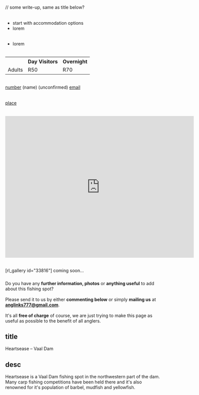 // some write-up, same as title below?

<div class="useful-info">
<h6></h6>
<ul>
 	<li>start with accommodation options</li>
 	<li>lorem</li>
</ul>
</div>

<div class="bottom-tips">
<h6></h6>
<ul>
 	<li>lorem</li>
</ul>
</div>

<div class="rates">
<h6></h6>
<table>
<tbody>
<tr>
<th></th>
<th>Day Visitors</th>
<th>Overnight</th>
</tr>
<tr>
<td>Adults</td>
<td>R50</td>
<td>R70</td>
</tr>
</tbody>
</table>
</div>

<div class="bottom-links">
<h6></h6>
<div class="row">
<div class="col col-md-4 bottom-links-sites">
<a class="link-website" href="" target="_blank" rel="noopener"></a>
<a class="link-facebook" href="" target="_blank" rel="noopener"></a>
</div>
<div class="col col-md-4 bottom-links-bookings">
<a class="link-safarinow" href="?source=9331" target="_blank" rel="noopener"></a>
<a class="link-booking" href="?aid=1456833" target="_blank" rel="noopener"></a>
<a class="link-airbnb" href="" target="_blank" rel="noopener"></a>
<a class="link-wheretostay" href="" target="_blank" rel="noopener"></a>
<a class="link-lekkeslaap" href="" target="_blank" rel="noopener"></a>
</div>
</div>
</div>

<div class="bottom-contact-info">
<h6></h6>
<span class="contact-phone"><a href="tel:number">number</a>&nbsp;(name)&nbsp;(unconfirmed)</span>
<span class="contact-email"><a href="mailto:email">email</a></span>
</div>

<div class="bottom-nearby-spots">
<h6></h6>
<a href="http://www.anglinks.co.za/<link>">place</a>
</div>

<div class="bottom-location">
<h6></h6>
<iframe src="https://www.google.com/maps/embed?<code>" width="600" height="450" frameborder="0" style="border:0" allowfullscreen></iframe>
</div>

<div class="gallery">
<h6></h6>
[rl_gallery id="33816"]
coming soon...

<div class="add-banner pt-5">
  <div class="col-8 mx-auto jumbotron p-1 text-center">
    <i class="fas fa-info-circle pt-3"></i>
    <h5 class="pt-0 mt-0"></h5>
    <div class="inner-banner jumbotron py-1 mb-0 text-center">Do you have any <strong>further information, photos</strong> or <strong>anything useful</strong> to add about this fishing spot?<br><br>Please send it to us by either <strong>commenting below</strong> or simply <strong>mailing us</strong> at <strong><a href="mailto:anglinks777@gmail.com">anglinks777@gmail.com</a></strong>.
    <br><br>It's all <strong>free of charge</strong> of course, we are just trying to make this page as useful as possible to the benefit of all anglers.
  </div>
</div>


## title
Heartsease – Vaal Dam

## desc
Heartsease is a Vaal Dam fishing spot in the northwestern part of the dam. Many carp fishing competitions have been held there and it's also renowned for it's population of barbel, mudfish and yellowfish.
